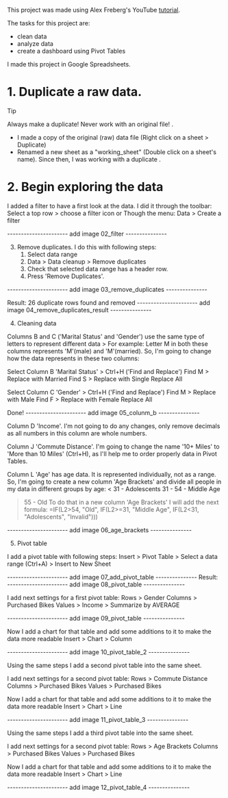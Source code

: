 This project was made using Alex Freberg's YouTube [tutorial](https://www.youtube.com/watch?v=opJgMj1IUrc).

The tasks for this project are:
 - clean data 
 - analyze data
 - create a dashboard using Pivot Tables

 I made this project in Google Spreadsheets.

 # 1. Duplicate a raw data.

> [!TIP]
> Always make a duplicate! Never work with an original file! .
 
 - I made a copy of the original (raw) data file 
 (Right click on a sheet > Duplicate) 
 - Renamed a new sheet as a "working_sheet" (Double click on a sheet's name).
 Since then, I was working with a duplicate .

# 2. Begin exploring the data

I added a filter to have a first look at the data.
I did it through the toolbar: Select a top row > choose a filter icon or
Though the menu: Data > Create a filter

---------------------- add image 02_filter ---------------

3. Remove duplicates.
I do this with following steps:
    1. Select data range
    2. Data > Data cleanup > Remove duplicates 
    3. Check that selected data range has a header row.
    4. Press 'Remove Duplicates'.

---------------------- add image 03_remove_duplicates ---------------

Result: 26 duplicate rows found and removed
---------------------- add image 04_remove_duplicates_result ---------------

4. Cleaning data

Columns B and C ('Marital Status' and 'Gender') use the same type of letters to represent different data >
For example: Letter M in both these columns represents 'M'(male) and 'M'(married).
So, I'm going to change how the data represents in these two columns:

Select Column B 'Marital Status' > Ctrl+H ('Find and Replace')
Find M > Replace with Married
Find S > Replace with Single
Replace All

Select Column C 'Gender' > Ctrl+H ('Find and Replace')
Find M > Replace with Male
Find F > Replace with Female
Replace All

Done!
---------------------- add image 05_colunm_b ---------------

Column D 'Income'.
I'm not going to do any changes, only remove decimals as all numbers in this column are whole numbers.

Column J 'Commute Distance'.
I'm going to change the name '10+ Miles' to 'More than 10 Miles' (Ctrl+H), as I'll help me to order properly data in Pivot Tables.

Column L 'Age' has age data. It is represented individually, not as a range.
So, I'm going to create a new column 'Age Brackets' and divide all people in my data in different groups by age:
< 31 - Adolescents
31 - 54 - Middle Age
> 55 - Old
To do that in a new column 'Age Brackets' I will add the next formula:
=IF(L2>54, "Old", IF(L2>=31, "Middle Age", IF(L2<31, "Adolescents", "Invalid")))

---------------------- add image  06_age_brackets ---------------

5. Pivot table

I add a pivot table with following steps:
Insert > Pivot Table > Select a data range (Ctrl+A) > Insert to New Sheet

---------------------- add image  07_add_pivot_table ---------------
Result:                                                            
---------------------- add image  08_pivot_table ---------------



I add next settings for a first pivot table:
Rows > Gender
Columns > Purchased Bikes
Values > Income > Summarize by AVERAGE

---------------------- add image  09_pivot_table ---------------

Now I add a chart for that table and add some additions to it to make the data more readable 
Insert > Chart > Column

---------------------- add image  10_pivot_table_2 ---------------


Using the same steps I add a second pivot table into the same sheet.

I add next settings for a second pivot table:
Rows > Commute Distance
Columns > Purchased Bikes
Values > Purchased Bikes

Now I add a chart for that table and add some additions to it to make the data more readable 
Insert > Chart > Line

---------------------- add image  11_pivot_table_3 ---------------

Using the same steps I add a third pivot table into the same sheet.

I add next settings for a second pivot table:
Rows > Age Brackets
Columns > Purchased Bikes
Values > Purchased Bikes

Now I add a chart for that table and add some additions to it to make the data more readable 
Insert > Chart > Line 

---------------------- add image  12_pivot_table_4 ---------------